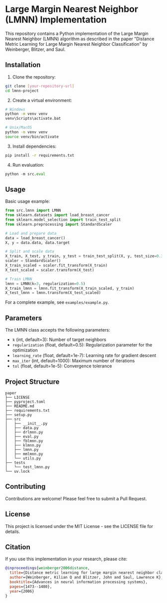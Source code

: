 # Large Margin Nearest Neighbor (LMNN) Implementation

This repository contains a Python implementation of the Large Margin Nearest Neighbor (LMNN) algorithm as described in the paper "Distance Metric Learning for Large Margin Nearest Neighbor Classification" by Weinberger, Blitzer, and Saul.

## Installation

1. Clone the repository:

```bash
git clone [your-repository-url]
cd lmnn-project
```

2. Create a virtual environment:

```bash
# Windows
python -m venv venv
venv\Scripts\activate.bat

# Unix/MacOS
python -m venv venv
source venv/bin/activate
```

3. Install dependencies:

```bash
pip install -r requirements.txt
```

4. Run evaluation:

```python
python -m src.eval
```

## Usage

Basic usage example:

```python
from src.lmnn import LMNN
from sklearn.datasets import load_breast_cancer
from sklearn.model_selection import train_test_split
from sklearn.preprocessing import StandardScaler

# Load and prepare data
data = load_breast_cancer()
X, y = data.data, data.target

# Split and scale data
X_train, X_test, y_train, y_test = train_test_split(X, y, test_size=0.3)
scaler = StandardScaler()
X_train_scaled = scaler.fit_transform(X_train)
X_test_scaled = scaler.transform(X_test)

# Train LMNN
lmnn = LMNN(k=3, regularization=0.5)
X_train_lmnn = lmnn.fit_transform(X_train_scaled, y_train)
X_test_lmnn = lmnn.transform(X_test_scaled)
```

For a complete example, see `examples/example.py`.

## Parameters

The LMNN class accepts the following parameters:

- `k` (int, default=3): Number of target neighbors
- `regularization` (float, default=0.5): Regularization parameter for the optimization
- `learning_rate` (float, default=1e-7): Learning rate for gradient descent
- `max_iter` (int, default=1000): Maximum number of iterations
- `tol` (float, default=1e-5): Convergence tolerance

## Project Structure

```
paper
├── LICENSE
├── pyproject.toml
├── README.md
├── requirements.txt
├── setup.py
├── src
│   ├── __init__.py
│   ├── data.py
│   ├── drlmnn.py
│   ├── eval.py
│   ├── fblmnn.py
│   ├── klmnn.py
│   ├── lmnn.py
│   ├── mmlmnn.py
│   └── utils.py
├── tests
│   └── test_lmnn.py
└── uv.lock
```

## Contributing

Contributions are welcome! Please feel free to submit a Pull Request.

## License

This project is licensed under the MIT License - see the LICENSE file for details.

## Citation

If you use this implementation in your research, please cite:

```bibtex
@inproceedings{weinberger2006distance,
  title={Distance metric learning for large margin nearest neighbor classification},
  author={Weinberger, Kilian Q and Blitzer, John and Saul, Lawrence K},
  booktitle={Advances in neural information processing systems},
  pages={1473--1480},
  year={2006}
}
```

